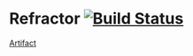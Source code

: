 # Refractor [![Build Status](https://app.travis-ci.com/TheBozzz34/Refractor.svg?token=rtb9PnBp8uQuganvKkgy&branch=master)](https://app.travis-ci.com/TheBozzz34/Refractor)

  [Artifact](https://flcupload.s3.us-east-2.amazonaws.com/target/)

